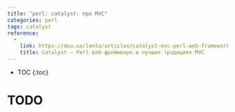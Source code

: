 ```yaml
---
title: "perl: catalyst: про MVC"
categories: perl
tags: catalyst
reference:
  -
    link: https://dou.ua/lenta/articles/catalyst-mvc-perl-web-framework/
    title: Catalyst — Perl веб-фреймворк в лучших традициях MVC
---
```


* TOC 
{:toc}

# TODO
